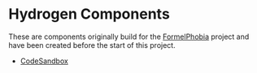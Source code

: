 # Hydrogen Components

These are components originally build for the [FormelPhobia](https://formelphobia.app/) project and have been created before the start of this project.

- [CodeSandbox](https://codesandbox.io/dashboard/all/Components/Hydrogen)